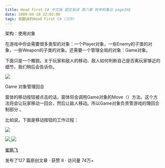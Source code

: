 ```yaml
---
title: Head First C# 中文版 图文皆译 第八章 枚举和集合 page368
date: 2009-04-18 22:02:00
tags: 我翻译的Head First C#（习作）
---
```

架构：使用对象

  

在游戏中你会需要很多类型的对象：一个Player对象，一些Enemy的子类的对象，一些Weapon的子类的对象。还需要一个管理全局的对象：Game对象。

  

下面只是一个概貌。关于玩家和敌人的移动、敌人如何判断自己是否离玩家够近的细节，我们稍后会告诉你。

  

![](https://p-blog.csdn.net/images/p_blog_csdn_net/cuipengfei1/EntryImages/20090418/2009-04-18_21-40-33.jpg)

Game  对象管理回合

  

窗体的移动按钮被点击的话，窗体将会调用Game对象的Move（）方法。这个方法将会让玩家移动一回合，然后让敌人移动。所以Game对象负责管游戏的理回合制部分
。

  

比如说，下面是移动按钮的工作过程：

  

![](https://p-blog.csdn.net/images/p_blog_csdn_net/cuipengfei1/EntryImages/20090418/2009-04-18_21-52-36.jpg)



[ ![](https://profile.csdnimg.cn/5/2/5/3_cuipengfei1)
![](https://g.csdnimg.cn/static/user-reg-year/1x/11.png)
](https://blog.csdn.net/cuipengfei1)

[ 崔鹏飞 ](https://blog.csdn.net/cuipengfei1)

发布了127 篇原创文章  ·  获赞 8  ·  访问量 74万+

